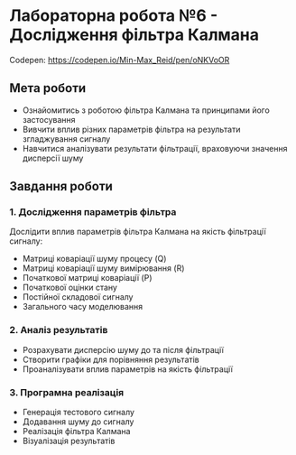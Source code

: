 # Лабораторна робота №6 - Дослідження фільтра Калмана

Codepen: https://codepen.io/Min-Max_Reid/pen/oNKVoOR

## Мета роботи
- Ознайомитись з роботою фільтра Калмана та принципами його застосування
- Вивчити вплив різних параметрів фільтра на результати згладжування сигналу 
- Навчитися аналізувати результати фільтрації, враховуючи значення дисперсії шуму

## Завдання роботи

### 1. Дослідження параметрів фільтра
Дослідити вплив параметрів фільтра Калмана на якість фільтрації сигналу:
- Матриці коваріації шуму процесу (Q)
- Матриці коваріації шуму вимірювання (R) 
- Початкової матриці коваріації (P)
- Початкової оцінки стану
- Постійної складової сигналу
- Загального часу моделювання

### 2. Аналіз результатів
- Розрахувати дисперсію шуму до та після фільтрації
- Створити графіки для порівняння результатів
- Проаналізувати вплив параметрів на якість фільтрації

### 3. Програмна реалізація
- Генерація тестового сигналу
- Додавання шуму до сигналу
- Реалізація фільтра Калмана
- Візуалізація результатів


